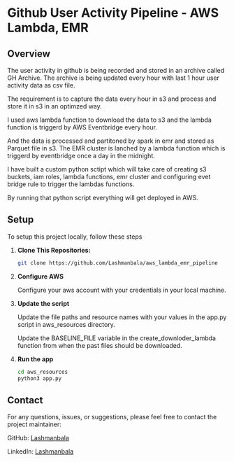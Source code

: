# Github User Activity Pipeline - AWS Lambda, EMR

## Overview

The user activity in github is being recorded and stored in an archive called GH Archive. The archive is being updated every hour with last 1 hour user activity data as csv file. 
 
The requirement is to capture the data every hour  in s3 and process and store it in s3 in an optimzed way.

I used aws lambda function to download the data to s3 and the lambda function is triggerd by AWS Eventbridge every hour. 

And the data is processed and partitoned by spark in emr and stored as Parquet file in s3. The EMR cluster is lanched by a lambda function which is triggerd by eventbridge once a day in the midnight.

I have built a custom python sctipt which will take care of creating s3 buckets, iam roles, lambda functions, emr cluster and configuring evet bridge rule to trigger the lambdas functions.

By running that python script everything will get deployed in AWS.

## Setup
To setup this project locally, follow these steps

1. **Clone This Repositories:**
     ```bash
     git clone https://github.com/Lashmanbala/aws_lambda_emr_pipeline
     ```

2. **Configure AWS**

   Configure your aws account with your credentials in your local machine.
   
3. **Update the script**
   
   Update the file paths and  resource names with your values in the app.py script in aws_resources directory.

   Update the BASELINE_FILE variable in the create_downloder_lambda function from when the past files should be downloaded.

4. **Run the app**
     ```bash
     cd aws_resources
     python3 app.py
     ```

## Contact
For any questions, issues, or suggestions, please feel free to contact the project maintainer:

GitHub: [Lashmanbala](https://github.com/Lashmanbala)

LinkedIn: [Lashmanbala](https://www.linkedin.com/in/lashmanbala/)
